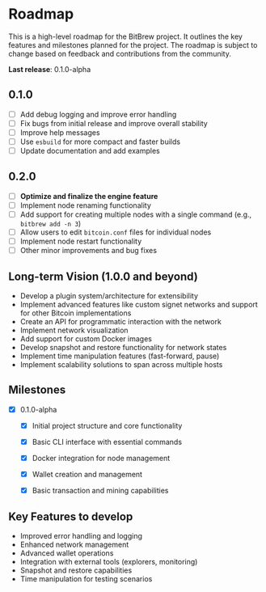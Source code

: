 # Roadmap

This is a high-level roadmap for the BitBrew project. It outlines the key features and milestones planned for the project. The roadmap is subject to change based on feedback and contributions from the community.

**Last release**: 0.1.0-alpha

## 0.1.0

- [ ] Add debug logging and improve error handling
- [ ] Fix bugs from initial release and improve overall stability
- [ ] Improve help messages
- [ ] Use `esbuild` for more compact and faster builds
- [ ] Update documentation and add examples

## 0.2.0

- [ ] **Optimize and finalize the engine feature**
- [ ] Implement node renaming functionality
- [ ] Add support for creating multiple nodes with a single command (e.g., `bitbrew add -n 3`)
- [ ] Allow users to edit `bitcoin.conf` files for individual nodes
- [ ] Implement node restart functionality
- [ ] Other minor improvements and bug fixes

## Long-term Vision (1.0.0 and beyond)

- Develop a plugin system/architecture for extensibility
- Implement advanced features like custom signet networks and support for other Bitcoin implementations
- Create an API for programmatic interaction with the network
- Implement network visualization
- Add support for custom Docker images
- Develop snapshot and restore functionality for network states
- Implement time manipulation features (fast-forward, pause)
- Implement scalability solutions to span across multiple hosts

## Milestones

- [x] 0.1.0-alpha
  - [x] Initial project structure and core functionality
  - [x] Basic CLI interface with essential commands
  - [x] Docker integration for node management
  - [x] Wallet creation and management
  - [x] Basic transaction and mining capabilities


## Key Features to develop

- Improved error handling and logging
- Enhanced network management
- Advanced wallet operations
- Integration with external tools (explorers, monitoring)
- Snapshot and restore capabilities
- Time manipulation for testing scenarios
